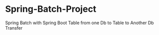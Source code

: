 # Spring-Batch-Project
Spring Batch with Spring Boot Table from one Db to Table to Another Db Transfer

